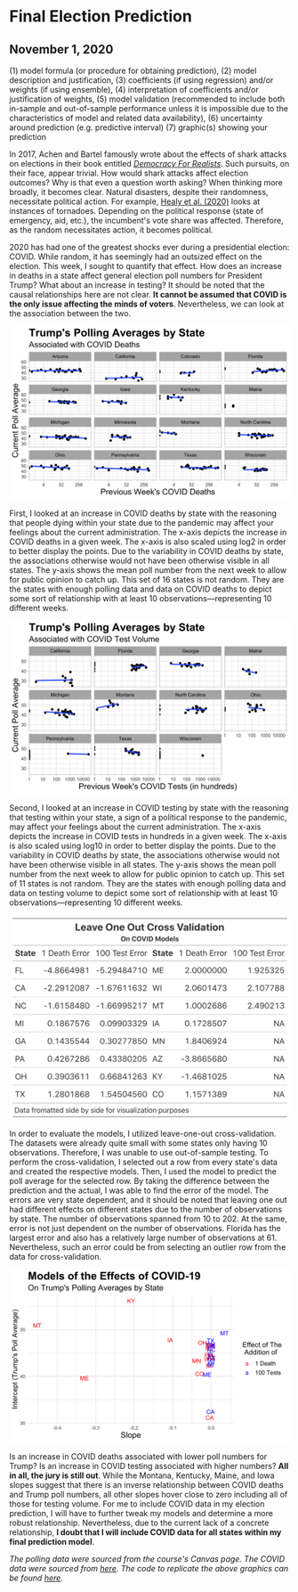 # Final Election Prediction
## November 1, 2020

(1) model formula (or procedure for obtaining prediction), 
(2) model description and justification, 
(3) coefficients (if using regression) and/or weights (if using ensemble), 
(4) interpretation of coefficients and/or justification of weights, 
(5) model validation (recommended to include both in-sample and out-of-sample performance unless it is impossible due to the characteristics of model and related data availability), 
(6) uncertainty around prediction (e.g. predictive interval)
(7) graphic(s) showing your prediction

In 2017, Achen and Bartel famously wrote about the effects of shark attacks on elections in their book entitled [*Democracy For Realists*](https://hollis.harvard.edu/primo-explore/fulldisplay?docid=TN_cdi_askewsholts_vlebooks_9781400888740&context=PC&vid=HVD2&search_scope=everything&tab=everything&lang=en_US). Such pursuits, on their face, appear trivial. How would shark attacks affect election outcomes? Why is that even a question worth asking? When thinking more broadly, it becomes clear. Natural disasters, despite their randomness, necessitate political action. For example, [Healy et al. (2020)](https://hollis.harvard.edu/primo-explore/fulldisplay?docid=TN_cdi_crossref_primary_10_1561_100_00009057&context=PC&vid=HVD2&search_scope=everything&tab=everything&lang=en_US) looks at instances of tornadoes. Depending on the political response (state of emergency, aid, etc.), the incumbent's vote share was affected. Therefore, as the random necessitates action, it becomes political.

2020 has had one of the greatest shocks ever during a presidential election: COVID. While random, it has seemingly had an outsized effect on the election. This week, I sought to quantify that effect. How does an increase in deaths in a state affect general election poll numbers for President Trump? What about an increase in testing? It should be noted that the causal relationships here are not clear. **It cannot be assumed that COVID is the only issue affecting the minds of voters**. Nevertheless, we can look at the association between the two. 

![](../figures/death.png)

First, I looked at an increase in COVID deaths by state with the reasoning that people dying within your state due to the pandemic may affect your feelings about the current administration. The x-axis depicts the increase in COVID deaths in a given week. The x-axis is also scaled using log2 in order to better display the points. Due to the variability in COVID deaths by state, the associations otherwise would not have been otherwise visible in all states. The y-axis shows the mean poll number from the next week to allow for public opinion to catch up. This set of 16 states is not random. They are the states with enough polling data and data on COVID deaths to depict some sort of relationship with at least 10 observations—representing 10 different weeks.

![](../figures/test.png)

Second, I looked at an increase in COVID testing by state with the reasoning that testing within your state, a sign of a political response to the pandemic, may affect your feelings about the current administration. The x-axis depicts the increase in COVID tests in hundreds in a given week. The x-axis is also scaled using log10 in order to better display the points. Due to the variability in COVID deaths by state, the associations otherwise would not have been otherwise visible in all states. The y-axis shows the mean poll number from the next week to allow for public opinion to catch up. This set of 11 states is not random. They are the states with enough polling data and data on testing volume to depict some sort of relationship with at least 10 observations—representing 10 different weeks.

![](../figures/LOO_table.png)

In order to evaluate the models, I utilized leave-one-out cross-validation. The datasets were already quite small with some states only having 10 observations. Therefore, I was unable to use out-of-sample testing. To perform the cross-validation, I selected out a row from every state's data and created the respective models. Then, I used the model to predict the poll average for the selected row. By taking the difference between the prediction and the actual, I was able to find the error of the model. The errors are very state dependent, and it should be noted that leaving one out had different effects on different states due to the number of observations by state. The number of observations spanned from 10 to 202. At the same, error is not just dependent on the number of observations. Florida has the largest error and also has a relatively large number of observations at 61. Nevertheless, such an error could be from selecting an outlier row from the data for cross-validation.  

![](../figures/covidmodel.png)

Is an increase in COVID deaths associated with lower poll numbers for Trump? Is an increase in COVID testing associated with higher numbers? **All in all, the jury is still out**. While the Montana, Kentucky, Maine, and Iowa slopes suggest that there is an inverse relationship between COVID deaths and Trump poll numbers, all other slopes hover close to zero including all of those for testing volume. For me to include COVID data in my election prediction, I will have to further tweak my models and determine a more robust relationship. Nevertheless, due to the current lack of a concrete relationship, **I doubt that I will include COVID data for all states within my final prediction model**.

*The polling data were sourced from the course's Canvas page. The COVID data were sourced from [here](#https://covidtracking.com/about-data). The code to replicate the above graphics can be found [here](https://github.com/SamuelLowry/gov1347_blog/blob/master/scripts/04-blog.R).*